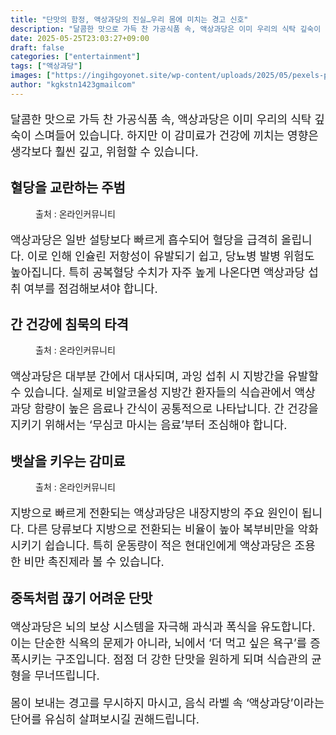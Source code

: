 ```yaml
---
title: "단맛의 함정, 액상과당의 진실…우리 몸에 미치는 경고 신호"
description: "달콤한 맛으로 가득 찬 가공식품 속, 액상과당은 이미 우리의 식탁 깊숙이 스며들어 있습니다. 하지만 이 감미료가 건강에 끼치는 영향은 생각보다 훨씬 깊고, 위험할 수 있습니다."
date: 2025-05-25T23:03:27+09:00
draft: false
categories: ["entertainment"]
tags: ["액상과당"]
images: ["https://ingihgoyonet.site/wp-content/uploads/2025/05/pexels-pixabay-158053-1024x683.jpg", "https://ingihgoyonet.site/wp-content/uploads/2025/05/pexels-suju-1233319-1024x683.jpg", "https://ingihgoyonet.site/wp-content/uploads/2025/05/pexels-energepic-com-27411-110472-1024x768.jpg"]
author: "kgkstn1423gmailcom"
---
```


<p style="font-size:18px">달콤한 맛으로 가득 찬 가공식품 속, 액상과당은 이미 우리의 식탁 깊숙이 스며들어 있습니다. 하지만 이 감미료가 건강에 끼치는 영향은 생각보다 훨씬 깊고, 위험할 수 있습니다.</p> <h2 >혈당을 교란하는 주범</h2> <figure ><img src="https://ingihgoyonet.site/wp-content/uploads/2025/05/pexels-pixabay-158053-1024x683.jpg" alt="" style="aspect-ratio:16/9;object-fit:cover"/><figcaption >출처 : 온라인커뮤니티</figcaption></figure> <p style="font-size:18px">액상과당은 일반 설탕보다 빠르게 흡수되어 혈당을 급격히 올립니다. 이로 인해 인슐린 저항성이 유발되기 쉽고, 당뇨병 발병 위험도 높아집니다. 특히 공복혈당 수치가 자주 높게 나온다면 액상과당 섭취 여부를 점검해보셔야 합니다.</p> <h2 >간 건강에 침묵의 타격</h2> <figure ><img src="https://ingihgoyonet.site/wp-content/uploads/2025/05/pexels-suju-1233319-1024x683.jpg" alt="" style="aspect-ratio:16/9;object-fit:cover"/><figcaption >출처 : 온라인커뮤니티</figcaption></figure> <p style="font-size:18px">액상과당은 대부분 간에서 대사되며, 과잉 섭취 시 지방간을 유발할 수 있습니다. 실제로 비알코올성 지방간 환자들의 식습관에서 액상과당 함량이 높은 음료나 간식이 공통적으로 나타납니다. 간 건강을 지키기 위해서는 ‘무심코 마시는 음료’부터 조심해야 합니다.</p> <h2 >뱃살을 키우는 감미료</h2> <figure ><img src="https://ingihgoyonet.site/wp-content/uploads/2025/05/pexels-energepic-com-27411-110472-1024x768.jpg" alt="" style="aspect-ratio:16/9;object-fit:cover"/><figcaption >출처 : 온라인커뮤니티</figcaption></figure> <p style="font-size:18px">지방으로 빠르게 전환되는 액상과당은 내장지방의 주요 원인이 됩니다. 다른 당류보다 지방으로 전환되는 비율이 높아 복부비만을 악화시키기 쉽습니다. 특히 운동량이 적은 현대인에게 액상과당은 조용한 비만 촉진제라 볼 수 있습니다.</p> <h2 >중독처럼 끊기 어려운 단맛</h2> <p style="font-size:18px">액상과당은 뇌의 보상 시스템을 자극해 과식과 폭식을 유도합니다. 이는 단순한 식욕의 문제가 아니라, 뇌에서 ‘더 먹고 싶은 욕구’를 증폭시키는 구조입니다. 점점 더 강한 단맛을 원하게 되며 식습관의 균형을 무너뜨립니다.</p> <p style="font-size:18px">몸이 보내는 경고를 무시하지 마시고, 음식 라벨 속 ‘액상과당’이라는 단어를 유심히 살펴보시길 권해드립니다.</p>